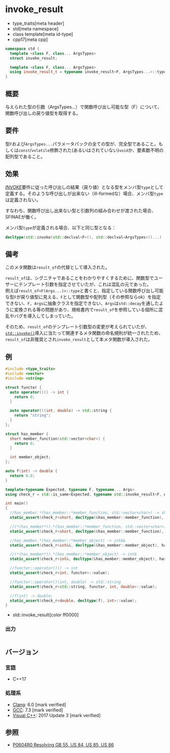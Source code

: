 # invoke_result
* type_traits[meta header]
* std[meta namespace]
* class template[meta id-type]
* cpp17[meta cpp]

```cpp
namespace std {
  template <class F, class... ArgsTypes>
  struct invoke_result;

  template <class F, class... ArgsTypes>
  using invoke_result_t = typename invoke_result<F, ArgsTypes...>::type;
}
```

## 概要
与えられた型の引数（ArgsTypes...）で関数呼び出し可能な型（F）について、関数呼び出しの戻り値型を取得する。


## 要件
型`F`および`ArgsTypes...`パラメータパックの全ての型が、完全型であること。もしくは`const`/`volatile`修飾された(あるいはされていない)`void`か、要素数不明の配列型であること。


## 効果
[*INVOKE*](/reference/concepts/Invoke.md)要件に従った呼び出しの結果（戻り値）となる型をメンバ型`type`として定義する。そのような呼び出しが出来ない（ill-formedな）場合、メンバ型`type`は定義されない。

すなわち、関数呼び出し出来ない型と引数列の組み合わせが渡された場合、SFINAEが働く。

メンバ型`type`が定義される場合、以下と同じ型となる：

```cpp
decltype(std::invoke(std::declval<F>(), std::declval<ArgsTypes>()...)
```

## 備考
このメタ関数は`result_of`の代替として導入された。

`result_of`は、シグニチャであることをわかりやすくするために、関数型でユーザーにテンプレート引数を指定させていたが、これは混乱の元であった。  
例えば`result_of<F(Args...)>::type`と書くと、指定している関数呼び出し可能な型`F`が戻り値型に見える、`F`として関数型や配列型（その参照ならok）を指定できない、`F, Args`に抽象クラスを指定できない、`Args`は`std::decay`を通したように変換される等の問題があり、規格書内で`result_of`を参照している個所に混乱やバグを導入してしまっていた。

そのため、`result_of`のテンプレート引数型の変更が考えられていたが、[`std::invoke()`](/reference/functional/invoke.md)導入に当たって関連するメタ関数の命名規則が統一されたため、`result_of`は非推奨とされ`invoke_result`として本メタ関数が導入された。

## 例

```cpp example
#include <type_traits>
#include <vector>
#include <string>

struct functor {
  auto operator()() -> int {
    return 0;
  }

  auto operator()(int, double) -> std::string {
    return "string";
  }
};

struct has_member {
  short member_function(std::vector<char>) {
    return 0;
  }

  int member_object;
};

auto f(int) -> double {
  return 0.0;
}

template<typename Expected, typename F, typename... Args>
using check_r = std::is_same<Expected, typename std::invoke_result<F, Args...>::type>;

int main()
{
  //has_member.*(has_member::*member_function, std::vector<char>) -> short
  static_assert(check_r<short, decltype(&has_member::member_function), has_member, std::vector<char>>::value);

  //(*(has_member*)).*(has_member::*member_function, std::vector<char>) -> short
  static_assert(check_r<short, decltype(&has_member::member_function), has_member*, std::vector<char>>::value);

  //has_member.*(has_member::*member_object) -> int&&
  static_assert(check_r<int&&, decltype(&has_member::member_object), has_member>::value);

  //(*(has_member*)).*(has_member::*member_object) -> int&
  static_assert(check_r<int&, decltype(&has_member::member_object), has_member*>::value);

  //functor::operator()() -> int
  static_assert(check_r<int, functor>::value);

  //functor::operator()(int, double) -> std::string
  static_assert(check_r<std::string, functor, int, double>::value);

  //f(int) -> double;
  static_assert(check_r<double, decltype(f), int>::value);
}
```
* std::invoke_result[color ff0000]

### 出力
```
```

## バージョン
### 言語
- C++17

### 処理系
- [Clang](/implementation.md#clang): 6.0 [mark verified]
- [GCC](/implementation.md#gcc): 7.3 [mark verified]
- [Visual C++](/implementation.md#visual_cpp): 2017 Update 3 [mark verified]

## 参照
- [P0604R0 Resolving GB 55, US 84, US 85, US 86](http://www.open-std.org/jtc1/sc22/wg21/docs/papers/2017/p0604r0.html)
